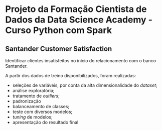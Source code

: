 # Projeto da Formação Cientista de Dados da Data Science Academy - Curso Python com Spark

## Santander Customer Satisfaction
Identificar clientes insatisfeitos no início do relacionamento com o banco Santander.

A partir dos dados de treino disponibilizados, foram realizadas:
- seleções de variáveis, por conta da alta dimensionalidade do *dataset*;
- análise exploratória;
- tratamento de *outliers*;
- padronização
- balanceamento de classes; 
- teste com diversos modelos;
- *tuning* de modelos;
- apresentação do resultado final
